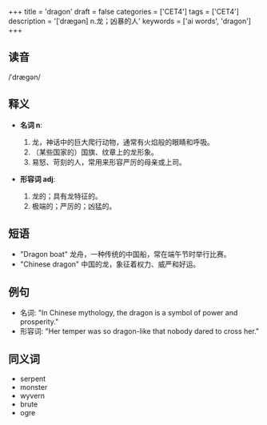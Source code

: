 +++
title = 'dragon'
draft = false
categories = ['CET4']
tags = ['CET4']
description = '[ˈdrægən] n.龙；凶暴的人'
keywords = ['ai words', 'dragon']
+++

## 读音
/ˈdræɡən/

## 释义
- **名词 n**:
   1. 龙，神话中的巨大爬行动物，通常有火焰般的眼睛和呼吸。
   2. （某些国家的）国旗、纹章上的龙形象。
   3. 易怒、苛刻的人，常用来形容严厉的母亲或上司。

- **形容词 adj**:
   1. 龙的；具有龙特征的。
   2. 极端的；严厉的；凶猛的。

## 短语
- "Dragon boat" 龙舟，一种传统的中国船，常在端午节时举行比赛。
- "Chinese dragon" 中国的龙，象征着权力、威严和好运。

## 例句
- 名词: "In Chinese mythology, the dragon is a symbol of power and prosperity."
- 形容词: "Her temper was so dragon-like that nobody dared to cross her."

## 同义词
- serpent
- monster
- wyvern
- brute
- ogre
